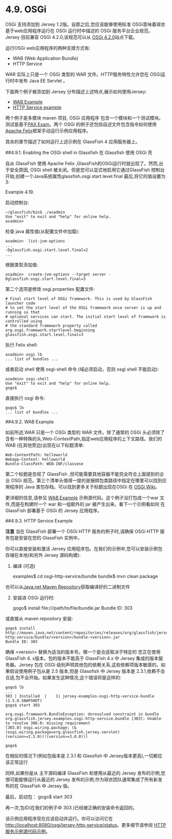 4.9. OSGi
========================

OSGi 支持添加到 Jersey 1.2版。自那之后,您应该能够使用标准 OSGi意味着球衣基于web应用程序运行在 OSGi 运行时中描述的 OSGi 服务平台企业规范。Jersey  目前兼容 OSGi 4.2.0,该规范可以从 [OSGi 4.2.0](http://www.osgi.org/Download/Release4V42)站点下载。

运行OSGi web应用程序的两种支撑方式有:

* WAB (Web Application Bundle)
* HTTP Service

WAR 实际上只是一个 OSGi 类型的 WAR 文件。HTTP服务特性允许您在 OSGi运行时中发布 Java EE Servlet 。

下面两个例子被添加到 Jersey 分布描述上述特点,展示如何使用Jersey:

* [WAB Example](https://github.com/jersey/jersey/tree/2.13/examples/osgi-helloworld-webapp)
* [HTTP Service example](https://github.com/jersey/jersey/tree/2.13/examples/osgi-helloworld-webapp)

两个例子是多模块 maven 项目, OSGi 应用程序 包含一个模块和一个测试模块。测试是基于[PAX Exam](http://ops4j1.jira.com/wiki/display/PAXEXAM3/Pax+Exam)。两个 OSGi 的例子还包括自述文件包含指令如何使用 [Apache Felix](http://felix.apache.org/site/index.html)框架手动运行示例应用程序。

其余的章节描述了如何运行上述示例在 GlassFish 4 应用服务器上。

##4.9.1. Enabling the OSGi shell in Glassfish 在 Glassfish 使用 OSGi 壳

自从 GlassFish 使用 Apache Felix ,GlassFish的OSGi运行时就出现了。然而,出于安全原因, OSGi shell 被关闭。但是您可以显式地启用它通过GlassFish 控制台开始,创建一个Java系统属性glassfish.osgi.start.level.final 最后,将它的值设置为3:

Example 4.19. 

启动控制台:
 
	~/glassfish/bin$ ./asadmin
	Use "exit" to exit and "help" for online help.
	asadmin>

检查 java 属性值(从配置文件中加载):
 
	asadmin>  list-jvm-options
	...
	-Dglassfish.osgi.start.level.final=2
	...

根据类型添加值:

	asadmin>  create-jvm-options --target server -Dglassfish.osgi.start.level.final=3

第二个选项是修改 osgi.properties 配置文件:

	# Final start level of OSGi framework. This is used by GlassFish launcher code
	# to set the start level of the OSGi framework once server is up and running so that
	# optional services can start. The initial start level of framework is controlled using
	# the standard framework property called org.osgi.framework.startlevel.beginning
	glassfish.osgi.start.level.final=3

执行 Felix shell:

	asadmin> osgi lb
	... list of bundles ...

或者启动 shell 使用 osgi-shell 命令 (域必须启动，否则 osgi shell 不能启动):

	asadmin> osgi-shell
	Use "exit" to exit and "help" for online help.
	gogo$

直接执行 osgi 命令:

	gogo$ lb
	... list of bundles ...

##4.9.2. WAB Example 

如前所述,WAR 只是一个 OSGi 类型的 WAR 文件。除了通常的 OSGi 头必须除了含有一种特殊的头,Web-ContextPath,指定web应用程序的上下文路径。我们的 WAB (在其他旁边)出现在以下标题清单:

	Web-ContextPath: helloworld
	Webapp-Context: helloworld
	Bundle-ClassPath: WEB-INF/classese

第二个标题是忽视了 GlassFish ,但可能需要其他容器不能完全符合上面提到的企业 OSGi 规范。第三个清单头值得一提的是捆绑包类路径中指定在哪里可以找到应用程序的 Java 类包存档。可以找到更多关于标题出现在OSGi 在 [OSGi Wiki](http://wiki.osgi.org/wiki/Category:Manifest_Header)。

更详细的信息,请参见 [WAB Example](https://github.com/jersey/jersey/tree/2.13/examples/osgi-helloworld-webapp) 示例源代码。这个例子没打包成一个war 文件,而是在构建时一个 war 和一组额外的 jar 被产生出来。看下一个示例看如何 在GlassFish 部署基于 OSGi 的 Jersey 应用程序。

##4.9.3. HTTP Service Example

**注意**
当在 GlassFish 部署一个 OSGi HTTP 服务的例子时,请确保 OSGi HTTP 服务包是安装在您的 GlassFish 实例中。

你可以直接安装和激活 Jersey 应用程序包。在我们的示例中,您可以安装示例包存储在本地(和另外 Jersey 源码构建):

1) 编译 (可选)

	examples$ cd osgi-http-service/bundle
	bundle$ mvn clean package

也可以从[Java.net Maven Repository](https://maven.java.net/content/repositories/releases/org/glassfish/jersey/examples/osgi-http-service/bundle/2.13)获取编译好的二进制文件

2) 安装进 OSGi 运行时:

	gogo$ install file:///path/to/file/bundle.jar
	Bundle ID: 303
	
或直接从 maven repository 安装:

	gogo$ install http://maven.java.net/content/repositories/releases/org/glassfish/jersey/examples/osgi-http-service/bundle/<version>/bundle-<version>.jar
	Bundle ID: 303

确保  &lt;version&gt; 替换为适当的版本号。哪一个是合适取决于特定的 您正在使用 GlassFish 4. x版本。包的版本不能高于 GlassFish 4.x 中 Jersey 集成的版本服务器。Jersey 包在 OSGi 级别声明其他包的依赖关系,这些依赖项版本敏感的。如果假设使用例子包从是 2.5 版本,但是 Glassfish 中 Jersey 版本是 2.3.1,依赖不会合适,包不会开始。如果发生这种情况,这个错误将是这样的:

	gogo$ lb
	...
	303 | Installed  |    1| jersey-examples-osgi-http-service-bundle (2.5.0.SNAPSHOT)
	gogo$ start 303
 
	org.osgi.framework.BundleException: Unresolved constraint in bundle
	org.glassfish.jersey.examples.osgi-http-service.bundle [303]: Unable to resolve 308.0: missing requirement
	[303.0] osgi.wiring.package; (&(osgi.wiring.package=org.glassfish.jersey.servlet)
	(version>=2.5.0)(!(version>=3.0.0)))
	 
	gogo$

在相反的情况下(例如包版本是 2.3.1 和 Glassfish 中 Jersey版本更高),一切都应该正常运行

同样,如果你是从 主干源码编译 GlassFish 和使用从最近的 Jersey 发布的示例,您很可能能够运行从最近的 Jersey 发布的示例,作为球衣团队通常集成了所有新发布的在 GlassFish 中 Jersey 版。

最后，启动包：
	gogo$ start 303

再一次,包ID(在我们的例子中 303 )已经被正确的安装命令返回的。

该示例应用程序现在应该启动并运行。你可以访问它在 [ http://localhost:8080/osgi/jersey-http-service/status](http://localhost:8080/osgi/jersey-http-service/status)。更多细节请参阅 [HTTP 服务示例源代码示例](https://github.com/jersey/jersey/tree/2.13/examples/osgi-http-service)。